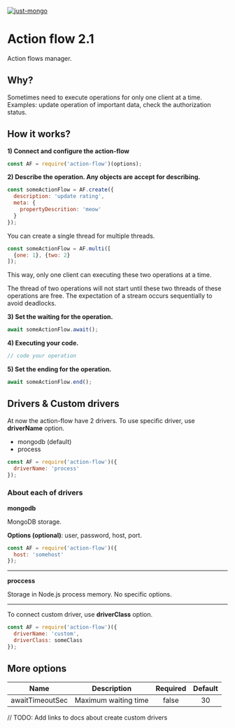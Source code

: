 [![just-mongo](https://img.shields.io/npm/v/action-flow.svg?style=flat-square)](https://www.npmjs.com/package/action-flow/)

# Action flow 2.1

Action flows manager.

## Why?

Sometimes need to execute operations for only one client at a time. Examples: update operation of important data, check the authorization status.

## How it works?

**1) Connect and configure the action-flow**

```javascript
const AF = require('action-flow')(options);
```

**2) Describe the operation. Any objects are accept for describing.**

```javascript
const someActionFlow = AF.create({
  description: 'update rating',
  meta: {
    propertyDescrition: 'meow'
  }
});
```

You can create a single thread for multiple threads.

```javascript
const someActionFlow = AF.multi([
  {one: 1}, {two: 2}
]);
```

This way, only one client can executing these two operations at a time.

The thread of two operations will not start until these two threads of these operations are free. The expectation of a stream occurs sequentially to avoid deadlocks.

**3) Set the waiting for the operation.**

```javascript
await someActionFlow.await();
```

**4) Executing your code.**

```javascript
// code your operation
```

**5) Set the ending for the operation.**

```javascript
await someActionFlow.end();
```

## Drivers & Custom drivers

At now the action-flow have 2 drivers. To use specific driver, use **driverName** option.

- mongodb (default)
- process

```javascript
const AF = require('action-flow')({
  driverName: 'process'
});
```

### About each of drivers

**mongodb**

MongoDB storage. 

**Options (optional)**: user, password, host, port.

```javascript
const AF = require('action-flow')({
  host: 'somehost'
});
```

------

**proccess**

Storage in Node.js process memory. No specific options.

-----

To connect custom driver, use **driverClass** option.

```javascript
const AF = require('action-flow')({
  driverName: 'custom',
  driverClass: someClass
});
```

## More options


| Name 	| Description 	| Required 	| Default 	|
|-----------------	|----------------------	|:--------:	|:-------:	|
| awaitTimeoutSec 	| Maximum waiting time 	| false 	| 30 	|

// TODO: Add links to docs about create custom drivers